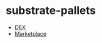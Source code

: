 # substrate-pallets

- [DEX](https://github.com/evilrobot-01/substrate-pallets/tree/dex)
- [Marketplace](https://github.com/evilrobot-01/substrate-pallets/tree/marketplace)
